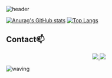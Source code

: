 ![header](https://capsule-render.vercel.app/api?type=waving&color=timeAuto&height=200&section=header&text=My%20GitHub&animation=blink&fontSize=80&rotate=3)

[![Anurag's GitHub stats](https://github-readme-stats.vercel.app/api?username=NoobKDH&show_icons=true&theme=graywhite)](https://github.com/NoobKDH/github-readme-stats)
[![Top Langs](https://github-readme-stats.vercel.app/api/top-langs/?username=NoobKDH&layout=compact&show_icons=true&theme=graywhite)](https://github.com/NoobKDH/github-readme-stats)


## Contact📫
<div align=center>
          <a href="mailto:saromeokdh@gmail.com"> <img src="https://img.shields.io/badge/ saromeokdh@gmail.com-EA4335?style=flat&logo=gmail&logoColor=white&link=mailto:saromeokdh@gmail.com"> </a>
          <a href=devilow102.tistory.com"> <img src="https://img.shields.io/badge/Blog-D14836?style=flat&logo=tistory&logoColor=white&link=devilow102.tistory.com"> </a>
  <br>
</div>

![waving](https://capsule-render.vercel.app/api?type=waving&height=150&color=timeAuto&section=footer)
